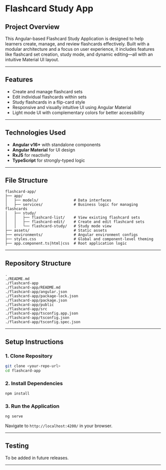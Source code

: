 # Flashcard Study App

## Project Overview

This Angular-based Flashcard Study Application is designed to help learners create, manage, and review flashcards effectively. Built with a modular architecture and a focus on user experience, it includes features like flashcard set creation, study mode, and dynamic editing—all with an intuitive Material UI layout.

---

## Features

- Create and manage flashcard sets
- Edit individual flashcards within sets
- Study flashcards in a flip-card style
- Responsive and visually intuitive UI using Angular Material
- Light mode UI with complementary colors for better accessibility

---

## Technologies Used

- **Angular v16+** with standalone components
- **Angular Material** for UI design
- **RxJS** for reactivity
- **TypeScript** for strongly-typed logic

---

## File Structure

```
flashcard-app/
├── app/
│   ├── models/                # Data interfaces
│   ├── services/              # Business logic for managing flashcards
│   ├── study/
│   │   ├── flashcard-list/    # View existing flashcard sets
│   │   ├── flashcard-edit/    # Create and edit flashcard sets
│   │   └── flashcard-study/   # Study mode view
├── assets/                    # Static assets
├── environments/              # Angular environment configs
├── styles.css                 # Global and component-level theming
├── app.component.ts|html|css  # Root application logic
```

---

## Repository Structure

```
.
./README.md
./flashcard-app
./flashcard-app/README.md
./flashcard-app/angular.json
./flashcard-app/package-lock.json
./flashcard-app/package.json
./flashcard-app/public
./flashcard-app/src
./flashcard-app/tsconfig.app.json
./flashcard-app/tsconfig.json
./flashcard-app/tsconfig.spec.json
```

---

## Setup Instructions

### 1. Clone Repository

```bash
git clone <your-repo-url>
cd flashcard-app
```

### 2. Install Dependencies

```bash
npm install
```

### 3. Run the Application

```bash
ng serve
```

Navigate to `http://localhost:4200/` in your browser.

---

## Testing

To be added in future releases.

---